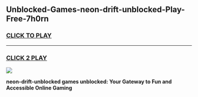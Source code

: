 
## Unblocked-Games-neon-drift-unblocked-Play-Free-7h0rn
<h3>
<a href="https://premium76.site?title=neon-drift-unblocked&ref=10A">CLICK TO PLAY</a></h3>
<hr>

<h3>
<a href="https://premium76.site?title=neon-drift-unblocked&ref=10A">CLICK 2 PLAY</a>
  
</h3>

<a href="https://premium76.site?title=neon-drift-unblocked&ref=10A"><img src="https://clearcache.store/games.png"></a>


**neon-drift-unblocked games unblocked: Your Gateway to Fun and Accessible Online Gaming**
